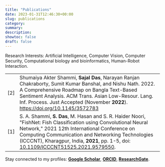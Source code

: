 ```yaml
---
title: "Publications"
date: 2023-01-31T12:46:30+00:00
slug: publications
category:
summary: 
description: 
showtoc: false
draft: false
---
```

Research Interests: Artificial Intelligence, Computer Vision, Computer Security, Computational biology and bioinformatics, Human-Robot Interaction.

|     |  	|
| --- | --- |
| [2] | Shumaiya Akter Shammi, **Sajal Das**, Narayan Ranjan Chakraborty, Sumit Kumar Banshal, and Nishu Nath. 2022. A Comprehensive Roadmap on Bangla Text-Based Sentiment Analysis. ACM Trans. Asian Low-Resour. Lang. Inf. Process. Just Accepted (November **2022**). https://doi.org/10.1145/3572783	|
| [1] | S. A. Shammi, **S. Das**, M. Hasan and S. R. Haider Noori, "FishNet: Fish Classification using Convolutional Neural Network," 2021 12th International Conference on Computing Communication and Networking Technologies (ICCCNT), Kharagpur, India, **2021**, pp. 1-5, doi: [10.1109/ICCCNT51525.2021.9579550](https://doi.org/10.1109/ICCCNT51525.2021.9579550).	|


Stay connected to my profiles: [**Google Scholar**](https://scholar.google.com/citations?user=nhwX5xQAAAAJ&hl=en), [**ORCID**](https://orcid.org/0000-0002-9641-2864), [**ResearchGate**](https://www.researchgate.net/profile/Sajal-Das-7).